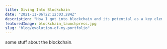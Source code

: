 ```yaml
---
title: Diving Into Blockchain
date: "2021-11-06T22:12:03.284Z"
description: "How I got into blockchain and its potential as a key element of Web 3.0"
featuredImage: blockchain_launchpress.jpg
slug: "blog/evolution-of-my-portfolio"
---
```


some stuff about the blockchain.
